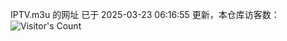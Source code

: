 IPTV.m3u 的网址 已于 2025-03-23 06:16:55 更新，本仓库访客数：![Visitor's Count](https://profile-counter.glitch.me/hero1898_tv/count.svg)

